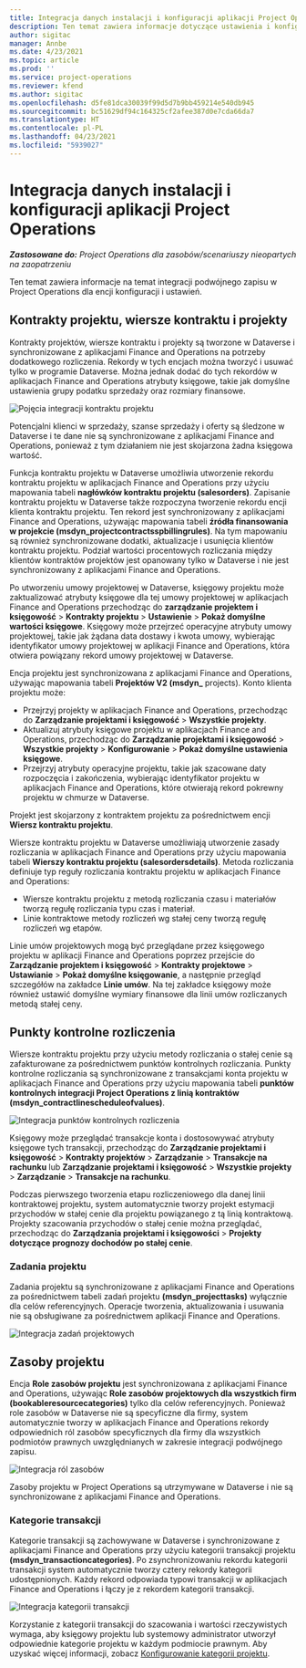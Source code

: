 ```yaml
---
title: Integracja danych instalacji i konfiguracji aplikacji Project Operations
description: Ten temat zawiera informacje dotyczące ustawienia i konfigurowania mapowania podwójnego zapisu w Project Operations.
author: sigitac
manager: Annbe
ms.date: 4/23/2021
ms.topic: article
ms.prod: ''
ms.service: project-operations
ms.reviewer: kfend
ms.author: sigitac
ms.openlocfilehash: d5fe81dca30039f99d5d7b9bb459214e540db945
ms.sourcegitcommit: bc51629df94c164325cf2afee387d0e7cda66da7
ms.translationtype: HT
ms.contentlocale: pl-PL
ms.lasthandoff: 04/23/2021
ms.locfileid: "5939027"
---
```

# <a name="project-operations-setup-and-configuration-data-integration"></a>Integracja danych instalacji i konfiguracji aplikacji Project Operations

_**Zastosowane do:** Project Operations dla zasobów/scenariuszy nieopartych na zaopatrzeniu_

Ten temat zawiera informacje na temat integracji podwójnego zapisu w Project Operations dla encji konfiguracji i ustawień.

## <a name="project-contracts-contract-lines-and-projects"></a>Kontrakty projektu, wiersze kontraktu i projekty

Kontrakty projektów, wiersze kontraktu i projekty są tworzone w Dataverse i synchronizowane z aplikacjami Finance and Operations na potrzeby dodatkowego rozliczenia. Rekordy w tych encjach można tworzyć i usuwać tylko w programie Dataverse. Można jednak dodać do tych rekordów w aplikacjach Finance and Operations atrybuty księgowe, takie jak domyślne ustawienia grupy podatku sprzedaży oraz rozmiary finansowe.

  ![Pojęcia integracji kontraktu projektu](./media/1ProjectContract.jpg)

Potencjalni klienci w sprzedaży, szanse sprzedaży i oferty są śledzone w Dataverse i te dane nie są synchronizowane z aplikacjami Finance and Operations, ponieważ z tym działaniem nie jest skojarzona żadna księgowa wartość.

Funkcja kontraktu projektu w Dataverse umożliwia utworzenie rekordu kontraktu projektu w aplikacjach Finance and Operations przy użyciu mapowania tabeli **nagłówków kontraktu projektu (salesorders)**. Zapisanie kontraktu projektu w Dataverse także rozpoczyna tworzenie rekordu encji klienta kontraktu projektu. Ten rekord jest synchronizowany z aplikacjami Finance and Operations, używając mapowania tabeli **źródła finansowania w projekcie (msdyn\_projectcontractsspbillingrules)**. Na tym mapowaniu są również synchronizowane dodatki, aktualizacje i usunięcia klientów kontraktu projektu. Podział wartości procentowych rozliczania między klientów kontraktów projektów jest opanowany tylko w Dataverse i nie jest synchronizowany z aplikacjami Finance and Operations.

Po utworzeniu umowy projektowej w Dataverse, księgowy projektu może zaktualizować atrybuty księgowe dla tej umowy projektowej w aplikacjach Finance and Operations przechodząc do **zarządzanie projektem i księgowość** > **Kontrakty projektu** > **Ustawienie** > **Pokaż domyślne wartości księgowe**. Księgowy może przejrzeć operacyjne atrybuty umowy projektowej, takie jak żądana data dostawy i kwota umowy, wybierając identyfikator umowy projektowej w aplikacji Finance and Operations, która otwiera powiązany rekord umowy projektowej w Dataverse.

Encja projektu jest synchronizowana z aplikacjami Finance and Operations, używając mapowania tabeli **Projektów V2 (msdyn\_** projects). Konto klienta projektu może:

  - Przejrzyj projekty w aplikacjach Finance and Operations, przechodząc do **Zarządzanie projektami i księgowość** > **Wszystkie projekty**. 
  - Aktualizuj atrybuty księgowe projektu w aplikacjach Finance and Operations, przechodząc do **Zarządzanie projektami i księgowość** > **Wszystkie projekty** > **Konfigurowanie** > **Pokaż domyślne ustawienia księgowe**.  
  - Przejrzyj atrybuty operacyjne projektu, takie jak szacowane daty rozpoczęcia i zakończenia, wybierając identyfikator projektu w aplikacjach Finance and Operations, które otwierają rekord pokrewny projektu w chmurze w Dataverse.

Projekt jest skojarzony z kontraktem projektu za pośrednictwem encji **Wiersz kontraktu projektu**.

Wiersze kontraktu projektu w Dataverse umożliwiają utworzenie zasady rozliczania w aplikacjach Finance and Operations przy użyciu mapowania tabeli **Wierszy kontraktu projektu (salesordersdetails)**. Metoda rozliczania definiuje typ reguły rozliczania kontraktu projektu w aplikacjach Finance and Operations:

  - Wiersze kontraktu projektu z metodą rozliczania czasu i materiałów tworzą regułę rozliczania typu czas i materiał.
  - Linie kontraktowe metody rozliczeń wg stałej ceny tworzą regułę rozliczeń wg etapów.

Linie umów projektowych mogą być przeglądane przez księgowego projektu w aplikacji Finance and Operations poprzez przejście do **Zarządzanie projektem i księgowość** > **Kontrakty projektowe** > **Ustawianie** > **Pokaż domyślne księgowanie**, a następnie przegląd szczegółów na zakładce **Linie umów**. Na tej zakładce księgowy może również ustawić domyślne wymiary finansowe dla linii umów rozliczanych metodą stałej ceny.

## <a name="billing-milestones"></a>Punkty kontrolne rozliczenia

Wiersze kontraktu projektu przy użyciu metody rozliczania o stałej cenie są zafakturowane za pośrednictwem punktów kontrolnych rozliczania. Punkty kontrolne rozliczania są synchronizowane z transakcjami konta projektu w aplikacjach Finance and Operations przy użyciu mapowania tabeli **punktów kontrolnych integracji Project Operations z linią kontraktów (msdyn\_contractlinescheduleofvalues)**.

  ![Integracja punktów kontrolnych rozliczenia](./media/2Milestones.jpg)

Księgowy może przeglądać transakcje konta i dostosowywać atrybuty księgowe tych transakcji, przechodząc do **Zarządzanie projektami i księgowość** > **Kontrakty projektów** > **Zarządzanie** > **Transakcje na rachunku** lub **Zarządzanie projektami i księgowość** > **Wszystkie projekty** > **Zarządzanie** > **Transakcje na rachunku**.

Podczas pierwszego tworzenia etapu rozliczeniowego dla danej linii kontraktowej projektu, system automatycznie tworzy projekt estymacji przychodów w stałej cenie dla projektu powiązanego z tą linią kontraktową. Projekty szacowania przychodów o stałej cenie można przeglądać, przechodząc do **Zarządzania projektami i księgowości** > **Projekty dotyczące prognozy dochodów po stałej cenie**.

### <a name="project-tasks"></a>Zadania projektu

Zadania projektu są synchronizowane z aplikacjami Finance and Operations za pośrednictwem tabeli zadań projektu **(msdyn\_projecttasks)** wyłącznie dla celów referencyjnych. Operacje tworzenia, aktualizowania i usuwania nie są obsługiwane za pośrednictwem aplikacji Finance and Operations.

  ![Integracja zadań projektowych](./media/3Tasks.jpg)

## <a name="project-resources"></a>Zasoby projektu

Encja **Role zasobów projektu** jest synchronizowana z aplikacjami Finance and Operations, używając **Role zasobów projektowych dla wszystkich firm (bookableresourcecategories)** tylko dla celów referencyjnych. Ponieważ role zasobów w Dataverse nie są specyficzne dla firmy, system automatycznie tworzy w aplikacjach Finance and Operations rekordy odpowiednich ról zasobów specyficznych dla firmy dla wszystkich podmiotów prawnych uwzględnianych w zakresie integracji podwójnego zapisu.

![Integracja ról zasobów](./media/5Resources.jpg)

Zasoby projektu w Project Operations są utrzymywane w Dataverse i nie są synchronizowane z aplikacjami Finance and Operations.

### <a name="transaction-categories"></a>Kategorie transakcji

Kategorie transakcji są zachowywane w Dataverse i synchronizowane z aplikacjami Finance and Operations przy użyciu kategorii transakcji projektu **(msdyn\_transactioncategories)**. Po zsynchronizowaniu rekordu kategorii transakcji system automatycznie tworzy cztery rekordy kategorii udostępnionych. Każdy rekord odpowiada typowi transakcji w aplikacjach Finance and Operations i łączy je z rekordem kategorii transakcji.

![Integracja kategorii transakcji](./media/4TransactionCategories.jpg)

Korzystanie z kategorii transakcji do szacowania i wartości rzeczywistych wymaga, aby księgowy projektu lub systemowy administrator utworzył odpowiednie kategorie projektu w każdym podmiocie prawnym. Aby uzyskać więcej informacji, zobacz [Konfigurowanie kategorii projektu](../project-accounting/configure-project-categories.md).
